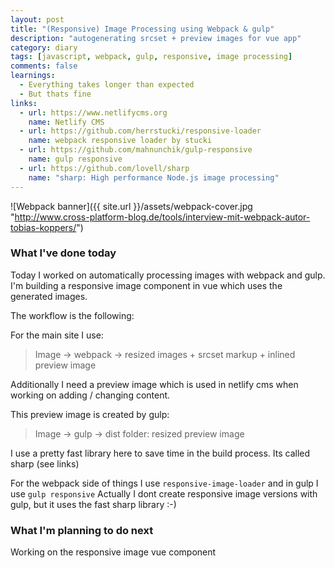 ```yaml
---
layout: post
title: "(Responsive) Image Processing using Webpack & gulp"
description: "autogenerating srcset + preview images for vue app"
category: diary
tags: [javascript, webpack, gulp, responsive, image processing]
comments: false
learnings: 
  - Everything takes longer than expected
  - But thats fine
links:
  - url: https://www.netlifycms.org
    name: Netlify CMS
  - url: https://github.com/herrstucki/responsive-loader
    name: webpack responsive loader by stucki
  - url: https://github.com/mahnunchik/gulp-responsive
    name: gulp responsive
  - url: https://github.com/lovell/sharp
    name: "sharp: High performance Node.js image processing"
---
```

![Webpack banner]({{ site.url }}/assets/webpack-cover.jpg "http://www.cross-platform-blog.de/tools/interview-mit-webpack-autor-tobias-koppers/")

### What I've done today

Today I worked on automatically processing images with webpack and gulp.
I'm building a responsive image component in vue which uses the generated images.

The workflow is the following:

For the main site I use:
> Image -> webpack -> resized images + srcset markup + inlined preview image

Additionally I need a preview image which is used in netlify cms when working on adding / changing content.

This preview image is created by gulp:

> Image -> gulp -> dist folder: resized preview image

I use a pretty fast library here to save time in the build process. Its called sharp (see links)

For the webpack side of things I use ``responsive-image-loader`` and in gulp I use ``gulp responsive``
Actually I dont create responsive image versions with gulp, but it uses the fast sharp library :-)

### What I'm planning to do next

Working on the responsive image vue component
